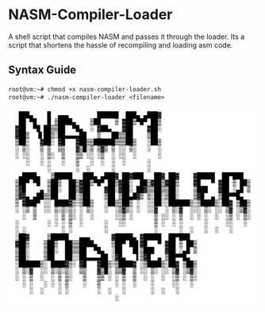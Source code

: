 # NASM-Compiler-Loader
A shell script that compiles NASM and passes it through the loader. Its a script that shortens the hassle of recompiling and loading asm code. 

## Syntax Guide
```console
root@vm:~# chmod +x nasm-compiler-loader.sh
root@vm:~# ./nasm-compiler-loader <filename>
```


![Example](/nams.JPG)
